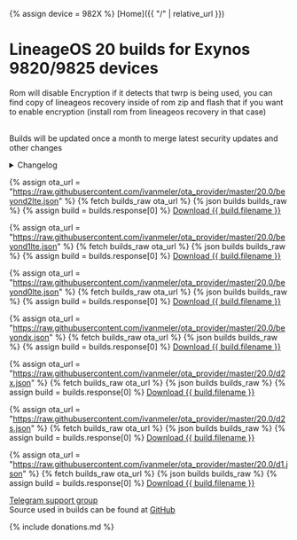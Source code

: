 {% assign device = 982X %}
[Home]({{ "/" | relative_url }})

# LineageOS 20 builds for Exynos 9820/9825 devices 


Rom will disable Encryption if it detects that twrp is being used, you can find copy of lineageos recovery inside of rom zip 
and flash that if you want to enable encryption (install rom from lineageos recovery in that case) <br><br>

Builds will be updated once a month to merge latest security updates and other changes<br>
<details>
  <summary>Changelog</summary>
- Added support for signature spoofing<br>
- OTA Updated built-in<br>
- Vendor partition is using ext4 so it can be modified by user<br>
- Kernel side wireguard support<br>
- Works on latest and older 12 firmwares<br>
- Rom will dynamically chose to encrypt or not to encrypt data based on installed recovery (if TWRP is installed encryption will be disabled)<br>
- Merged December 2022. Security update<br>
- Synced with LineageOS source<br><br><br>
</details>

{% assign ota_url = "https://raw.githubusercontent.com/ivanmeler/ota_provider/master/20.0/beyond2lte.json" %}
{% fetch builds_raw ota_url %}
{% json builds builds_raw %}
{% assign build = builds.response[0] %}
<a href="{{ build.url }}">Download {{ build.filename }}</a><br>

{% assign ota_url = "https://raw.githubusercontent.com/ivanmeler/ota_provider/master/20.0/beyond1lte.json" %}
{% fetch builds_raw ota_url %}
{% json builds builds_raw %}
{% assign build = builds.response[0] %}
<a href="{{ build.url }}">Download {{ build.filename }}</a><br>

{% assign ota_url = "https://raw.githubusercontent.com/ivanmeler/ota_provider/master/20.0/beyond0lte.json" %}
{% fetch builds_raw ota_url %}
{% json builds builds_raw %}
{% assign build = builds.response[0] %}
<a href="{{ build.url }}">Download {{ build.filename }}</a><br>

{% assign ota_url = "https://raw.githubusercontent.com/ivanmeler/ota_provider/master/20.0/beyondx.json" %}
{% fetch builds_raw ota_url %}
{% json builds builds_raw %}
{% assign build = builds.response[0] %}
<a href="{{ build.url }}">Download {{ build.filename }}</a><br>

{% assign ota_url = "https://raw.githubusercontent.com/ivanmeler/ota_provider/master/20.0/d2x.json" %}
{% fetch builds_raw ota_url %}
{% json builds builds_raw %}
{% assign build = builds.response[0] %}
<a href="{{ build.url }}">Download {{ build.filename }}</a><br>

{% assign ota_url = "https://raw.githubusercontent.com/ivanmeler/ota_provider/master/20.0/d2s.json" %}
{% fetch builds_raw ota_url %}
{% json builds builds_raw %}
{% assign build = builds.response[0] %}
<a href="{{ build.url }}">Download {{ build.filename }}</a><br>

{% assign ota_url = "https://raw.githubusercontent.com/ivanmeler/ota_provider/master/20.0/d1.json" %}
{% fetch builds_raw ota_url %}
{% json builds builds_raw %}
{% assign build = builds.response[0] %}
<a href="{{ build.url }}">Download {{ build.filename }}</a><br>

[Telegram support group](https://t.me/Exynos9820AOSP)<br>
Source used in builds can be found at [GitHub](https://github.com/SealsPlayground)

{% include donations.md %}
